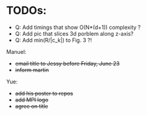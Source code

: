 TODOs:
======

* Q: Add timings that show O(N*(d+1)) complexity ?
* Q: Add pic that slices 3d porblem along z-axis?
* Q: Add min(R/|c_k|) to Fig. 3 ?!

Manuel:
* ~~email title to Jessy before Friday, June 23~~
* ~~inform martin~~



Yue:
* ~~add his poster to repos~~
* ~~add MPI logo~~
* ~~agree on title~~
